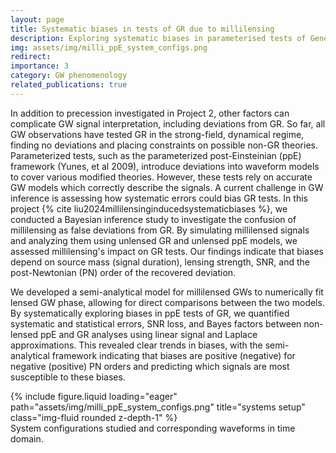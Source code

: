 ```yaml
---
layout: page
title: Systematic biases in tests of GR due to millilensing
description: Exploring systematic biases in parameterised tests of General Relativity 
img: assets/img/milli_ppE_system_configs.png
redirect: 
importance: 3
category: GW phenomenology
related_publications: true
---
```


In addition to precession investigated in Project 2, other factors can complicate GW signal interpretation, including deviations from GR.
So far, all GW observations have tested GR in the strong-field, dynamical regime, finding no deviations and placing constraints on possible non-GR theories. 
Parameterized tests, such as the parameterized post-Einsteinian (ppE) framework (Yunes, et al 2009), introduce deviations into waveform models to cover various modified theories.
However, these tests rely on accurate GW models which correctly describe the signals. 
A current challenge in GW inference is assessing how systematic errors could bias GR tests.
In this project {% cite liu2024millilensinginducedsystematicbiases %}, we conducted a Bayesian inference study to investigate the confusion of millilensing as false deviations from GR.
By simulating millilensed signals and analyzing them using unlensed GR and unlensed ppE models, we assessed millilensing's impact on GR tests.
Our findings indicate that biases depend on source mass (signal duration), lensing strength, SNR, and the post-Newtonian (PN) order of the recovered deviation. 

We developed a semi-analytical model for millilensed GWs to numerically fit lensed GW phase, allowing for direct comparisons between the two models.
By systematically exploring biases in ppE tests of GR, we quantified systematic and statistical errors, SNR loss, and Bayes factors between non-lensed ppE and GR analyses using linear signal and Laplace approximations.
This revealed clear trends in biases, with the semi-analytical framework indicating that biases are positive (negative) for negative (positive) PN orders and predicting which signals are most susceptible to these biases.

<div class="row justify-content-sm-center"> 
    <div class="col-sm mt-3 mt-md-0">
        {% include figure.liquid loading="eager" path="assets/img/milli_ppE_system_configs.png" title="systems setup" class="img-fluid rounded z-depth-1" %}
    </div>
    <div class="col-sm mt-3 mt-md-0">
            
</div>
<div class="caption">
    System configurations studied and corresponding waveforms in time domain.
</div>
 
